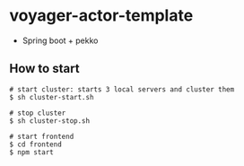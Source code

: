 # voyager-actor-template

- Spring boot + pekko

## How to start

```shell
# start cluster: starts 3 local servers and cluster them  
$ sh cluster-start.sh 

# stop cluster
$ sh cluster-stop.sh

# start frontend 
$ cd frontend 
$ npm start 
```
